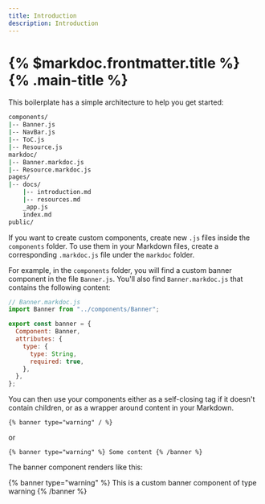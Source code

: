 ```yaml
---
title: Introduction
description: Introduction
---
```


# {% $markdoc.frontmatter.title %} {% .main-title %}

This boilerplate has a simple architecture to help you get started:

```bash
components/
|-- Banner.js
|-- NavBar.js
|-- ToC.js
|-- Resource.js
markdoc/
|-- Banner.markdoc.js
|-- Resource.markdoc.js
pages/
|-- docs/
    |-- introduction.md
    |-- resources.md
    _app.js
    index.md
public/
```

If you want to create custom components, create new `.js` files inside the `components` folder.
To use them in your Markdown files, create a corresponding `.markdoc.js` file under the `markdoc` folder.

For example, in the `components` folder, you will find a custom banner component in the file `Banner.js`. You'll also find `Banner.markdoc.js` that contains the following content:

```js
// Banner.markdoc.js
import Banner from "../components/Banner";

export const banner = {
  Component: Banner,
  attributes: {
    type: {
      type: String,
      required: true,
    },
  },
};
```

You can then use your components either as a self-closing tag if it doesn't contain children, or as a wrapper around content in your Markdown.

`{% banner type="warning" / %}`

or

`{% banner type="warning" %} Some content {% /banner %}`

The banner component renders like this:

{% banner type="warning" %}
This is a custom banner component of type warning
{% /banner %}
